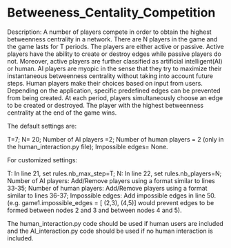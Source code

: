 # Betweeness_Centality_Competition
Description:
A number of players compete in order to obtain the highest betweenness centrality in a network. There are N players in the game and the game lasts for T periods. The players are either active or passive. Active players have the ability to create or destroy edges while passive players do not. Moreover, active players are further classified as artificial intelligent(AI) or human. AI players are myopic in the sense that they try to maximize their instantaneous betweenness centrality without taking into account future steps. Human players make their choices based on input from users. Depending on the application, specific predefined edges can be prevented from being created.  At each period, players simultaneously choose an edge to be created or destroyed. The player with the highest betweenness centrality at the end of the game wins.


The default settings are:

T=7;
N= 20;
Number of AI players =2;
Number of human players = 2 (only in the human_interaction.py file);
Impossible edges= None.




For customized settings:

T: In line 21, set rules.nb_max_step=T;
N: In line 22, set rules.nb_players=N;
Number of AI players: Add/Remove players using a format similar to lines 33-35;
Number of human players: Add/Remove players using a format similar to lines 36-37;
Impossible edges: Add impossible edges in line 50. (e.g. game1.impossible_edges = [ (2,3), (4,5)] would prevent edges to be formed between nodes 2 and 3 and between nodes 4 and 5).




The human_interaction.py code should be used if human users are included and the AI_interaction.py code should be used if no human interaction is included. 

